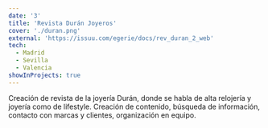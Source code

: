 ```yaml
---
date: '3'
title: 'Revista Durán Joyeros'
cover: './duran.png'
external: 'https://issuu.com/egerie/docs/rev_duran_2_web'
tech:
  - Madrid
  - Sevilla
  - Valencia
showInProjects: true
---
```


Creación de revista de la joyería Durán, donde se habla de alta relojería y joyería como de lifestyle. Creación de contenido, búsqueda de información, contacto con marcas y clientes, organización en equipo.
